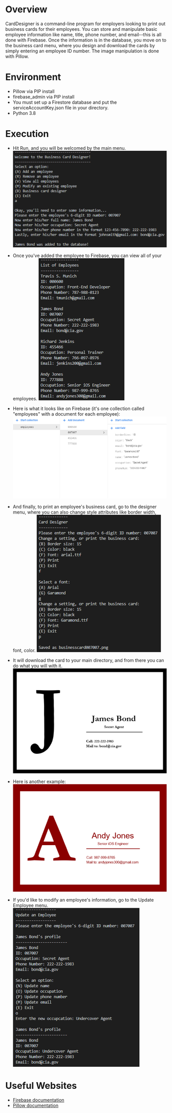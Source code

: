 # Overview
CardDesigner is a command-line program for employers looking to print out business cards for their employees. 
You can store and manipulate basic employee information like name, title, phone number, and email--this is all done with 
Firebase. Once the information is in the database, you move on to the business card menu, where you design and download
the cards by simply entering an employee ID number. The image manipulation is done with Pillow.


# Environment
* Pillow via PIP install
* firebase_admin via PIP install
* You must set up a Firestore database and put the serviceAccountKey.json file in your directory.
* Python 3.8


# Execution

* Hit Run, and you will be welcomed by the main menu. 
![Main Menu](images/ss_mainmenu.png)

* Once you've added the employee to Firebase, you can view all of your employees.
![Employee list](images/ss_employeeslist.png)

* Here is what it looks like on Firebase (it's one collection called "employees" with a document for each employee):
![Firebase screenshot](images/ss_firestore.png)

* And finally, to print an employee's business card, go to the designer menu, where you can also change style attributes like border width, font, color.
![Business card designer menu](images/ss_cardmenu.png)

* It will download the card to your main directory, and from there you can do what you will with it.
![Business card](businesscards/businesscard007007.png)

* Here is another example:
![Business card 2](businesscards/businesscard777888.png)

* If you'd like to modify an employee's information, go to the Update Employee menu.
![Update Employee Menu](images/ss_updateemployeemenu.png)







# Useful Websites
* [Firebase documentation](https://firebase.google.com/docs/guides)
* [Pillow documentation](https://pillow.readthedocs.io/en/stable/)
